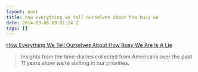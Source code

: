 ```yaml
---
layout: post
title: how everything we tell ourselves about how busy we
date: 2014-09-06 09:01:24 Z
tags: []
---
```

[How Everything We Tell Ourselves About How Busy We Are Is A Lie](http://www.fastcompany.com/3035253/the-future-of-work/how-everything-we-tell-ourselves-about-how-busy-we-are-is-a-lie)

> Insights from the time-diaries collected from Americans over the past 11 years show we’re shifting in our priorities.
